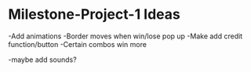 # Milestone-Project-1 Ideas

-Add animations
-Border moves when win/lose pop up
-Make add credit function/button
-Certain combos win more

-maybe add sounds?